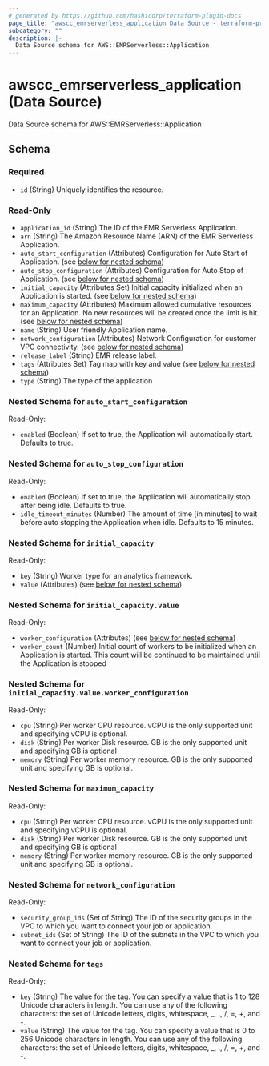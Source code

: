 ```yaml
---
# generated by https://github.com/hashicorp/terraform-plugin-docs
page_title: "awscc_emrserverless_application Data Source - terraform-provider-awscc"
subcategory: ""
description: |-
  Data Source schema for AWS::EMRServerless::Application
---
```


# awscc_emrserverless_application (Data Source)

Data Source schema for AWS::EMRServerless::Application



<!-- schema generated by tfplugindocs -->
## Schema

### Required

- `id` (String) Uniquely identifies the resource.

### Read-Only

- `application_id` (String) The ID of the EMR Serverless Application.
- `arn` (String) The Amazon Resource Name (ARN) of the EMR Serverless Application.
- `auto_start_configuration` (Attributes) Configuration for Auto Start of Application. (see [below for nested schema](#nestedatt--auto_start_configuration))
- `auto_stop_configuration` (Attributes) Configuration for Auto Stop of Application. (see [below for nested schema](#nestedatt--auto_stop_configuration))
- `initial_capacity` (Attributes Set) Initial capacity initialized when an Application is started. (see [below for nested schema](#nestedatt--initial_capacity))
- `maximum_capacity` (Attributes) Maximum allowed cumulative resources for an Application. No new resources will be created once the limit is hit. (see [below for nested schema](#nestedatt--maximum_capacity))
- `name` (String) User friendly Application name.
- `network_configuration` (Attributes) Network Configuration for customer VPC connectivity. (see [below for nested schema](#nestedatt--network_configuration))
- `release_label` (String) EMR release label.
- `tags` (Attributes Set) Tag map with key and value (see [below for nested schema](#nestedatt--tags))
- `type` (String) The type of the application

<a id="nestedatt--auto_start_configuration"></a>
### Nested Schema for `auto_start_configuration`

Read-Only:

- `enabled` (Boolean) If set to true, the Application will automatically start. Defaults to true.


<a id="nestedatt--auto_stop_configuration"></a>
### Nested Schema for `auto_stop_configuration`

Read-Only:

- `enabled` (Boolean) If set to true, the Application will automatically stop after being idle. Defaults to true.
- `idle_timeout_minutes` (Number) The amount of time [in minutes] to wait before auto stopping the Application when idle. Defaults to 15 minutes.


<a id="nestedatt--initial_capacity"></a>
### Nested Schema for `initial_capacity`

Read-Only:

- `key` (String) Worker type for an analytics framework.
- `value` (Attributes) (see [below for nested schema](#nestedatt--initial_capacity--value))

<a id="nestedatt--initial_capacity--value"></a>
### Nested Schema for `initial_capacity.value`

Read-Only:

- `worker_configuration` (Attributes) (see [below for nested schema](#nestedatt--initial_capacity--value--worker_configuration))
- `worker_count` (Number) Initial count of workers to be initialized when an Application is started. This count will be continued to be maintained until the Application is stopped

<a id="nestedatt--initial_capacity--value--worker_configuration"></a>
### Nested Schema for `initial_capacity.value.worker_configuration`

Read-Only:

- `cpu` (String) Per worker CPU resource. vCPU is the only supported unit and specifying vCPU is optional.
- `disk` (String) Per worker Disk resource. GB is the only supported unit and specifying GB is optional
- `memory` (String) Per worker memory resource. GB is the only supported unit and specifying GB is optional.




<a id="nestedatt--maximum_capacity"></a>
### Nested Schema for `maximum_capacity`

Read-Only:

- `cpu` (String) Per worker CPU resource. vCPU is the only supported unit and specifying vCPU is optional.
- `disk` (String) Per worker Disk resource. GB is the only supported unit and specifying GB is optional
- `memory` (String) Per worker memory resource. GB is the only supported unit and specifying GB is optional.


<a id="nestedatt--network_configuration"></a>
### Nested Schema for `network_configuration`

Read-Only:

- `security_group_ids` (Set of String) The ID of the security groups in the VPC to which you want to connect your job or application.
- `subnet_ids` (Set of String) The ID of the subnets in the VPC to which you want to connect your job or application.


<a id="nestedatt--tags"></a>
### Nested Schema for `tags`

Read-Only:

- `key` (String) The value for the tag. You can specify a value that is 1 to 128 Unicode characters in length. You can use any of the following characters: the set of Unicode letters, digits, whitespace, _, ., /, =, +, and -.
- `value` (String) The value for the tag. You can specify a value that is 0 to 256 Unicode characters in length. You can use any of the following characters: the set of Unicode letters, digits, whitespace, _, ., /, =, +, and -.


